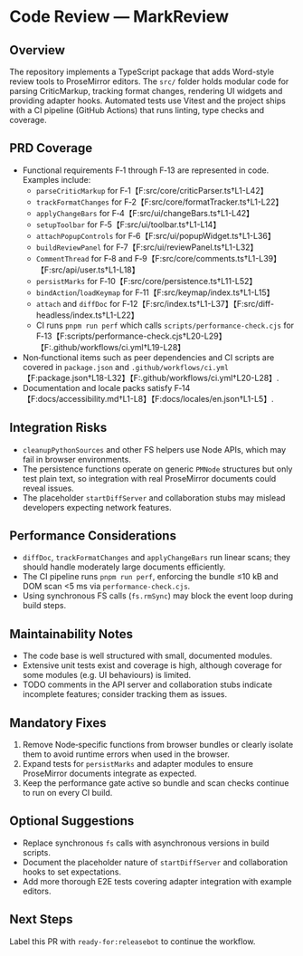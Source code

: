 # Code Review — MarkReview

## Overview
The repository implements a TypeScript package that adds Word-style review tools to ProseMirror editors. The `src/` folder holds modular code for parsing CriticMarkup, tracking format changes, rendering UI widgets and providing adapter hooks. Automated tests use Vitest and the project ships with a CI pipeline (GitHub Actions) that runs linting, type checks and coverage.

## PRD Coverage
- Functional requirements F‑1 through F‑13 are represented in code. Examples include:
  - `parseCriticMarkup` for F‑1【F:src/core/criticParser.ts†L1-L42】
  - `trackFormatChanges` for F‑2【F:src/core/formatTracker.ts†L1-L22】
  - `applyChangeBars` for F‑4【F:src/ui/changeBars.ts†L1-L42】
  - `setupToolbar` for F‑5【F:src/ui/toolbar.ts†L1-L14】
  - `attachPopupControls` for F‑6【F:src/ui/popupWidget.ts†L1-L36】
  - `buildReviewPanel` for F‑7【F:src/ui/reviewPanel.ts†L1-L32】
  - `CommentThread` for F‑8 and F‑9【F:src/core/comments.ts†L1-L39】【F:src/api/user.ts†L1-L18】
  - `persistMarks` for F‑10【F:src/core/persistence.ts†L11-L52】
  - `bindAction`/`loadKeymap` for F‑11【F:src/keymap/index.ts†L1-L15】
  - `attach` and `diffDoc` for F‑12【F:src/index.ts†L1-L37】【F:src/diff-headless/index.ts†L1-L22】
  - CI runs `pnpm run perf` which calls `scripts/performance-check.cjs` for F‑13【F:scripts/performance-check.cjs†L20-L29】【F:.github/workflows/ci.yml†L19-L28】
- Non‑functional items such as peer dependencies and CI scripts are covered in `package.json` and `.github/workflows/ci.yml`【F:package.json†L18-L32】【F:.github/workflows/ci.yml†L20-L28】.
- Documentation and locale packs satisfy F‑14【F:docs/accessibility.md†L1-L8】【F:docs/locales/en.json†L1-L5】.

## Integration Risks
- `cleanupPythonSources` and other FS helpers use Node APIs, which may fail in browser environments.
- The persistence functions operate on generic `PMNode` structures but only test plain text, so integration with real ProseMirror documents could reveal issues.
- The placeholder `startDiffServer` and collaboration stubs may mislead developers expecting network features.

## Performance Considerations
- `diffDoc`, `trackFormatChanges` and `applyChangeBars` run linear scans; they should handle moderately large documents efficiently.
- The CI pipeline runs `pnpm run perf`, enforcing the bundle ≤10 kB and DOM scan <5 ms via `performance-check.cjs`.
- Using synchronous FS calls (`fs.rmSync`) may block the event loop during build steps.

## Maintainability Notes
- The code base is well structured with small, documented modules.
- Extensive unit tests exist and coverage is high, although coverage for some modules (e.g. UI behaviours) is limited.
- TODO comments in the API server and collaboration stubs indicate incomplete features; consider tracking them as issues.

## Mandatory Fixes
1. Remove Node‑specific functions from browser bundles or clearly isolate them to avoid runtime errors when used in the browser.
2. Expand tests for `persistMarks` and adapter modules to ensure ProseMirror documents integrate as expected.
3. Keep the performance gate active so bundle and scan checks continue to run on every CI build.

## Optional Suggestions
- Replace synchronous `fs` calls with asynchronous versions in build scripts.
- Document the placeholder nature of `startDiffServer` and collaboration hooks to set expectations.
- Add more thorough E2E tests covering adapter integration with example editors.

## Next Steps
Label this PR with `ready-for:releasebot` to continue the workflow.
